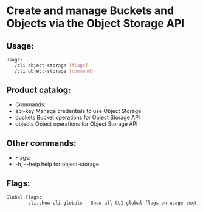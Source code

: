 # Create and manage Buckets and Objects via the Object Storage API

## Usage:
```bash
Usage:
  ./cli object-storage [flags]
  ./cli object-storage [command]
```

## Product catalog:
- Commands:
- api-key     Manage credentials to use Object Storage
- buckets     Bucket operations for Object Storage API
- objects     Object operations for Object Storage API

## Other commands:
- Flags:
- -h, --help   help for object-storage

## Flags:
```bash
Global Flags:
      --cli.show-cli-globals   Show all CLI global flags on usage text
```

